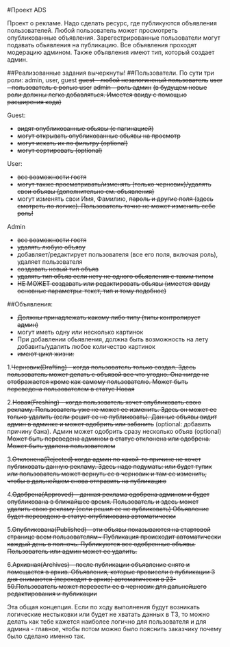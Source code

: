 #Проект ADS

Проект о рекламе. Надо сделать ресурс, где публикуются объявления пользователей. Любой пользователь может просмотреть опубликованные объявления. Зарегестрированные пользователи могут подавать обьявления на публикацию. Все объявления проходят модерацию админом. Также объявления имеют тип, который создает админ.

##Реализованные задания вычеркнуты!
##Пользователи. 
По сути три роли: admin, user, guest
~~guest - любой незалогиненый пользователь~~
~~user - пользователь с ролью user~~
~~admin - роль админ~~
~~(в будущем новые роли должны легко добавляться. Имеется ввиду с помощью расширения кода)~~

Guest: 
  - ~~видят опубликованные обьявы (с пагинацией)~~
  - ~~могут открывать опубликованные обьявы на просмотр~~
  - ~~могут искать их по фильтру (optional)~~
  - ~~могут сортировать (optional)~~

User:
  - ~~все возможности гостя~~
  - ~~могут также просматривать/изменять (только черновик)/удалять свои объявы (дополнительно см. объявления)~~
  - могут изменять свои Имя, Фамилию, ~~пароль и другие поля (здесь смотреть по логике). Пользователь точно не может изменить себе роль!~~

Admin
  - ~~все возможности гостя~~
  - ~~удалять любую объяву~~
  - добавляет/редактирует пользователя (все его поля, включая роль), удаляет пользователя
  - ~~создавать новый тип объяв~~
  - ~~удалять тип объяв если нету не одного обьявления с таким типом~~
  - ~~НЕ МОЖЕТ создавать или редактировать обьявы (имеется ввиду основные параметры: текст, тип и тому подобное)~~


##Объявления:
  - ~~Должны принадлежать какому либо типу (типы контролирует админ)~~
  - могут иметь одну или несколько картинок
  - При добавлении обьявления, должна быть возможность на лету добавить/удалить любое количество картинок
  - ~~имеют цикл жизни:~~

1.~~Черновик(Drafting) - когда пользователь только создал. Здесь пользователь может делать с объявой все что угодно. Она нигде не отображается кроме как самому пользователю.
Может быть переведена пользователем в статус Новая~~

2.~~Новая(Freshing) - когда пользователь хочет опубликовать свою рекламу. 
Пользователь уже не может ее изменить. Здесь он может ее только удалить (если решит ее не публиковать).
Данные объявы видит админ в админке и может одобрить или забанить~~ (optional: добавить причину бана). 
Админ может одобрить сразу несколько объяв (optional)
~~Может быть переведена админом в статус отклонена или одобрена.
Может быть удалена пользователем~~

3.~~Отклонена(Rejected) когда админ по какой-то причине не хочет публиковать данную рекламу.
Здесь надо подумать: или будет тупик или пользователь может вернуть ее в черновик и там ее изменить, чтобы в дальнейшем снова отправить на публикацию~~

4.~~Одобрена(Approved) - данная реклама одобрена админом и будет опубликована в ближайшее время. 
Пользователь и здесь может удалить свою рекламу (если решил ее не публиковать)
Объявление будет переведено в статус опубликована автоматически~~

5.~~Опубликована(Published) - эти объявы показываются на стартовой странице всем пользователям~
Публикация происходит автоматически каждый день в полночь. Публикуются все одобренные объявы.
Пользователь или админ может ее удалить.~~

6.~~Архивная(Archives) - после публикации объявление снято и помещается в архив.
Объявления, которые провисели в публикации 3 дня снимаются (переходят в архив) автоматически в 23-50.Пользователь может перевести ее в черновик для дальнейшего редактирования и публикации~~

Эта общая концепция. Если по ходу выполнения будут возникать логические нестыковки или будет не хватать данных в ТЗ, то можно делать как тебе кажется наиболее логично для пользователя и для админа - главное, чтобы потом можно было пояснить заказчику почему было сделано именно так.